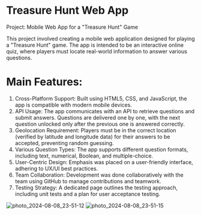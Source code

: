 # Treasure Hunt Web App

Project: Mobile Web App for a "Treasure Hunt" Game

This project involved creating a mobile web application designed for playing a "Treasure Hunt" game. The app is intended to be an interactive online quiz, where players must locate real-world information to answer various questions.

# Main Features:
1. Cross-Platform Support: Built using HTML5, CSS, and JavaScript, the app is compatible with modern mobile devices.
2. API Usage: The app communicates with an API to retrieve questions and submit answers. Questions are delivered one by one, with the next question unlocked only after the previous one is answered correctly.
3. Geolocation Requirement: Players must be in the correct location (verified by latitude and longitude data) for their answers to be accepted, preventing random guessing.
4. Various Question Types: The app supports different question formats, including text, numerical, Boolean, and multiple-choice.
5. User-Centric Design: Emphasis was placed on a user-friendly interface, adhering to UX/UI best practices.
6. Team Collaboration: Development was done collaboratively with the team using GitHub to manage contributions and teamwork.
7. Testing Strategy: A dedicated page outlines the testing approach, including unit tests and a plan for user acceptance testing.
    
![photo_2024-08-08_23-51-12](https://github.com/user-attachments/assets/b71a9cb6-724e-4073-901b-bb7ca1974cd7)
![photo_2024-08-08_23-51-15](https://github.com/user-attachments/assets/2e510891-cc38-48e0-896f-859693c76a8f)
